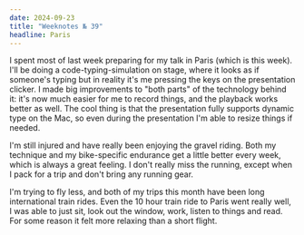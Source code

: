 ```yaml
---
date: 2024-09-23
title: "Weeknotes № 39"
headline: Paris
---
```


I spent most of last week preparing for my talk in Paris (which is this week). I'll be doing a code-typing-simulation on stage, where it looks as if someone's typing but in reality it's me pressing the keys on the presentation clicker. I made big improvements to "both parts" of the technology behind it: it's now much easier for me to record things, and the playback works better as well. The cool thing is that the presentation fully supports dynamic type on the Mac, so even during the presentation I'm able to resize things if needed.

I'm still injured and have really been enjoying the gravel riding. Both my technique and my bike-specific endurance get a little better every week, which is always a great feeling. I don't really miss the running, except when I pack for a trip and don't bring any running gear.

I'm trying to fly less, and both of my trips this month have been long international train rides. Even the 10 hour train ride to Paris went really well, I was able to just sit, look out the window, work, listen to things and read. For some reason it felt more relaxing than a short flight.
